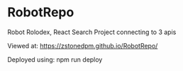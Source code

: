 # RobotRepo
Robot Rolodex, React Search Project connecting to 3 apis

Viewed at: https://zstonedpm.github.io/RobotRepo/

Deployed using: npm run deploy